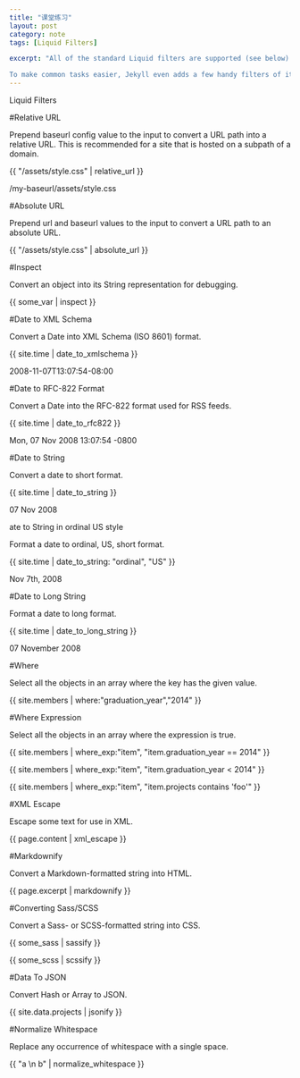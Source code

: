 ```yaml
---
title: "课堂练习"
layout: post
category: note
tags: [Liquid Filters]

excerpt: "All of the standard Liquid filters are supported (see below).

To make common tasks easier, Jekyll even adds a few handy filters of its own, all of which you can find on this page. You can also create your own filters using plugins."
---
```




 Liquid Filters

#Relative URL

Prepend baseurl config value to the input to convert a URL path into a relative URL. This is recommended for a site that is hosted on a subpath of a domain.

{{ "/assets/style.css" | relative_url }}

/my-baseurl/assets/style.css


#Absolute URL

Prepend url and baseurl values to the input to convert a URL path to an absolute URL.

{{ "/assets/style.css" | absolute_url }}



#Inspect

Convert an object into its String representation for debugging.

{{ some_var | inspect }}


#Date to XML Schema

Convert a Date into XML Schema (ISO 8601) format.

{{ site.time | date_to_xmlschema }}

2008-11-07T13:07:54-08:00


#Date to RFC-822 Format

Convert a Date into the RFC-822 format used for RSS feeds.

{{ site.time | date_to_rfc822 }}

Mon, 07 Nov 2008 13:07:54 -0800



#Date to String

Convert a date to short format.

{{ site.time | date_to_string }}

07 Nov 2008


ate to String in ordinal US style

Format a date to ordinal, US, short format.

{{ site.time | date_to_string: "ordinal", "US" }}

Nov 7th, 2008


#Date to Long String

Format a date to long format.

{{ site.time | date_to_long_string }}

07 November 2008


#Where

Select all the objects in an array where the key has the given value.

{{ site.members | where:"graduation_year","2014" }}

#Where Expression

Select all the objects in an array where the expression is true. 

{{ site.members | where_exp:"item",
"item.graduation_year == 2014" }}

{{ site.members | where_exp:"item",
"item.graduation_year < 2014" }}

{{ site.members | where_exp:"item",
"item.projects contains 'foo'" }}



#XML Escape

Escape some text for use in XML.

{{ page.content | xml_escape }}


#Markdownify

Convert a Markdown-formatted string into HTML.

{{ page.excerpt | markdownify }}

#Converting Sass/SCSS

Convert a Sass- or SCSS-formatted string into CSS.

{{ some_sass | sassify }}

{{ some_scss | scssify }}


#Data To JSON

Convert Hash or Array to JSON.

{{ site.data.projects | jsonify }}


#Normalize Whitespace

Replace any occurrence of whitespace with a single space.

{{ "a \n b" | normalize_whitespace }}









